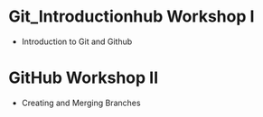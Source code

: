 # Git_Introductionhub Workshop I
- Introduction to Git and Github

# GitHub Workshop II
- Creating and Merging Branches